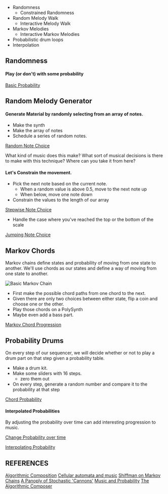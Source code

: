 * Randomness
	* Constrained Randomness
* Random Melody Walk
	* Interactive Melody Walk
* Markov Melodies
	* Interactive Markov Melodies
* Probabilistic drum loops
* Interpolation

## Randomness

#### Play (or don't) with some probability

[Basic Probability](https://jsfiddle.net/yotammann/oLbot2ce/)

## Random Melody Generator

#### Generate Material by randomly selecting from an array of notes.

* Make the synth
* Make the array of notes
* Schedule a series of random notes. 

[Random Note Choice](https://jsfiddle.net/yotammann/ythk1ttr/)

What kind of music does this make? What sort of musical decisions is there to make with this technique? Where can you take it from here? 

#### Let's Constrain the movement. 

* Pick the next note based on the current note.
	* When a random value is above 0.5, move to the next note up
	* When below, move one note down
* Constrain the values to the length of our array

[Stepwise Note Choice](https://jsfiddle.net/yotammann/rto6hvwx/)

* Handle the case where you've reached the top or the bottom of the scale

[Jumping Note Choice](https://jsfiddle.net/yotammann/eq2f6kyy/)


## Markov Chords

Markov chains define states and probability of moving from one state to another. We'll use chords as our states and define a way of moving from one state to another. 

![Basic Markov Chain](http://upload.wikimedia.org/wikipedia/commons/thumb/2/2b/Markovkate_01.svg/220px-Markovkate_01.svg.png)

* First make the possible chord paths from one chord to the next. 
* Given there are only two choices between either state, flip a coin and choose one or the other. 
* Play those chords on a PolySynth
* Maybe even add a bass part. 

[Markov Chord Progression](https://jsfiddle.net/yotammann/b5s9ept2/)

## Probability Drums

On every step of our sequencer, we will decide whether or not to play a drum part on that step given a probability table. 

* Make a drum kit. 
* Make some sliders with 16 steps. 
	* zero them out
* On every step, generate a random number and compare it to the probability at that step

[Chord Probability](https://jsfiddle.net/yotammann/b5s9ept2/)

#### Interpolated Probabilities

By adjusting the probability over time can add interesting progression to music. 

[Change Probability over time](https://jsfiddle.net/yotammann/Laaw23de/)

[Interpolating Probability](https://jsfiddle.net/yotammann/ukuv49p9/)

## REFERENCES

[Algorithmic Composition](http://algocomp.blogspot.com/)
[Cellular automata and music](http://www.ibm.com/developerworks/java/library/j-camusic/)
[Shiffman on Markov Chains](http://shiffman.net/teaching/a2z/generate/#ngrams)
[A Panoply of Stochastic 'Cannons'](http://www.jstor.org/stable/3679442?seq=2#page_scan_tab_contents)
[Music and Probability](http://www.amazon.com/Music-Probability-David-Temperley/dp/0262515199)
[The Algorithmic Composer](http://www.amazon.com/Algorithmic-Composer-Computer-Digital-Series/dp/0895794543)